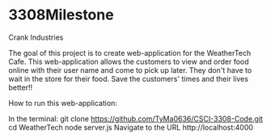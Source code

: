 # 3308Milestone
Crank Industries 

The goal of this project is to create  web-application for the WeatherTech Cafe. This web-application allows the customers to view and order food online with their user name and come to pick up later. They don't have to wait in the store for their food. Save the customers' times and their lives better!!

How to run this web-application:

In the terminal:
    git clone https://github.com/TyMa0636/CSCI-3308-Code.git
    cd WeatherTech
    node server.js
Navigate to the URL  http://localhost:4000 

